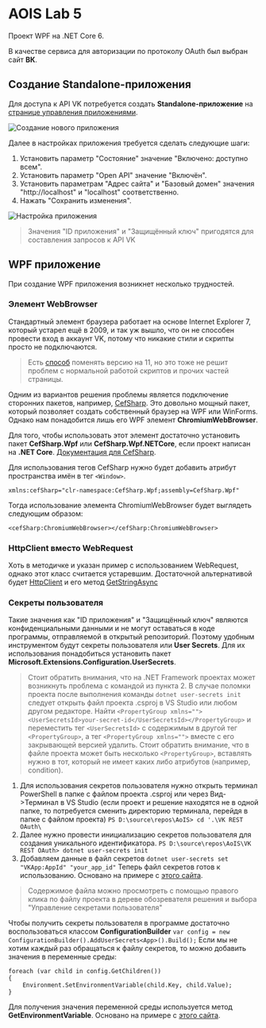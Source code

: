 ﻿
# AOIS Lab 5
Проект WPF на .NET Core 6.

В качестве сервиса для авторизации по протоколу OAuth был выбран сайт **ВК**.
## Создание Standalone-приложения
Для доступа к API VK потребуется создать **Standalone-приложение** на [странице управления приложениями](https://vk.com/apps?act=manage).

![Создание нового приложения](https://github.com/elecshen/AoIS/blob/Lb5/imgs/createapp.png)

Далее в настройках приложения требуется сделать следующие шаги:

 1. Установить параметр "Состояние" значение "Включено: доступно всем".
 2. Установить параметр "Open API" значение "Включён".
 3. Установить параметрам "Адрес сайта" и "Базовый домен"  значения "http://localhost" и "localhost" соответственно.
 4. Нажать "Сохранить изменения".

![Настройка приложения](https://github.com/elecshen/AoIS/blob/Lb5/imgs/configureapp.png)

> Значения "ID приложения" и "Защищённый ключ" пригодятся для составления запросов к API VK

## WPF приложение
При создание WPF приложения возникнет несколько трудностей.
### Элемент WebBrowser
Стандартный элемент браузера работает на основе Internet Explorer 7, который устарел ещё в 2009, и так уж вышло, что он не способен провести вход в аккаунт VK, потому что никакие стили и скрипты просто не подключаются.
> Есть [способ](https://vc.ru/dev/168213-c-webbrowser-chast1-emulyaciya-raznyh-versiy-ie) поменять версию на 11, но это тоже не решит проблем с нормальной работой скриптов и прочих частей страницы.

Одним из вариантов решения проблемы является подключение сторонних пакетов, например, [CefSharp](https://github.com/cefsharp/CefSharp). Это довольно мощный пакет, который позволяет создать собственный браузер на WPF или WinForms. Однако нам понадобится лишь его WPF элемент **ChromiumWebBrowser**.

Для того, чтобы использовать этот элемент достаточно установить пакет **CefSharp.Wpf** или **CefSharp.Wpf.NETCore**, если проект написан на **.NET Core**. [Документация для CefSharp](https://cefsharp.github.io/api/51.0.0/html/G_CefSharp_Wpf.htm).

Для использования тегов CefSharp нужно будет добавить атрибут пространства имён в тег `<Window>`.

    xmlns:cefSharp="clr-namespace:CefSharp.Wpf;assembly=CefSharp.Wpf"

Тогда использование элемента ChromiumWebBrowser будет выглядеть следующим образом: 	

    <cefSharp:ChromiumWebBrowser></cefSharp:ChromiumWebBrowser>
### HttpClient вместо WebRequest
Хоть в методичке и указан пример с использованием WebRequest, однако этот класс считается устаревшим.
Достаточной альтернативой будет [HttpClient](https://metanit.com/sharp/net/2.1.php) и его метод [GetStringAsync](https://metanit.com/sharp/net/2.2.php)
### Секреты пользователя
Такие значения как "ID приложения" и "Защищённый ключ" являются конфиденциальными данными и не могут оставаться в коде программы, отправляемой в открытый репозиторий. Поэтому удобным инструментом будут секреты пользователя или **User Secrets**.
Для их использования понадобиться установить пакет **Microsoft.Extensions.Configuration.UserSecrets**.

> Стоит обратить внимания, что на .NET Framework проектах может возникнуть проблема с командой из пункта 2. В случае поломки проекта после выполнения команды `dotnet user-secrets init` следует открыть файл проекта .csproj в VS Studio или любом другом редакторе. Найти `<PropertyGroup xmlns=""><UserSecretsId>your-secret-id</UserSecretsId></PropertyGroup>` и переместить тег `<UserSecretsId>` с содержимым в другой тег `<PropertyGroup>`, а тег `<PropertyGroup xmlns="">` вместе с его закрывающей версией удалить. Стоит обратить внимание, что в файле проекта может быть несколько `<PropertyGroup>`, вставлять нужно в тот, который не имеет каких либо атрибутов (например, condition). 

 1. Для использования секретов пользователя нужно открыть терминал PowerShell в папке с файлом проекта .csproj или через Вид->Терминал в VS Studio (если проект и решение находятся не в одной папке, то потребуется сменить директорию терминала, перейдя в папке с файлом проекта)
`PS D:\source\repos\AoIS> cd '.\VK REST OAuth\`
 2.  Далее нужно провести инициализацию секретов пользователя для создания уникального идентификатора. 
`PS D:\source\repos\AoIS\VK REST OAuth> dotnet user-secrets init`
 3.  Добавляем данные в файл секретов 
 `dotnet user-secrets set "VKApp:AppId" "your_app_id"`
Теперь файл секретов готов к использованию.
Основано на примере с [этого сайта](https://stackoverflow.com/questions/42268265/how-to-get-manage-user-secrets-in-a-net-core-console-application).

> Содержимое файла можно просмотреть с помощью правого клика по файлу проекта в дереве обозревателя решения и выбора "Управление секретами пользователя"

Чтобы получить секреты пользователя в программе достаточно воспользоваться классом **ConfigurationBuilder** 
`var config = new ConfigurationBuilder().AddUserSecrets<App>().Build();`
Если мы не хотим каждый раз обращаться к файлу секретов, то можно добавить значения в переменные среды:

    foreach (var child in config.GetChildren())
    {
	    Environment.SetEnvironmentVariable(child.Key, child.Value);
    }
Для получения значения переменной среды используется метод **GetEnvironmentVariable**.
Основано на примере с [этого сайта](https://swharden.com/blog/2021-10-09-console-secrets/).
